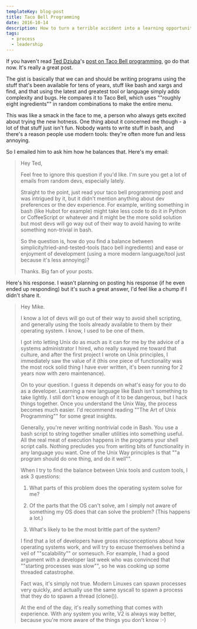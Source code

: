 ```yaml
---
templateKey: blog-post
title: Taco Bell Programming
date: 2016-10-14
description: How to turn a terrible accident into a learning opportunity.
tags:
  - process
  - leadership
---
```


If you haven't read [Ted Dziuba](http://teddziuba.com/)'s [post on Taco Bell programming](http://teddziuba.com/2010/10/taco-bell-programming.html), go do that now. It's really a great post.

The gist is basically that we can and should be writing programs using the stuff that's been available for tens of years, stuff like bash and xargs and find, and that using the latest and greatest tool or language simply adds complexity and bugs. He compares it to Taco Bell, which uses ""roughly eight ingredients"" in random combinations to make the entire menu.

This was like a smack in the face to me, a person who always gets excited about trying the new hotness. One thing about it concerned me though - a lot of that stuff just isn't fun. Nobody wants to write stuff in bash, and there's a reason people use modern tools: they're often more fun and less annoying.

So I emailed him to ask him how he balances that. Here's my email:

> Hey Ted,
> 
> Feel free to ignore this question if you'd like. I'm sure you get a lot of emails from random devs, especially lately.
> 
> Straight to the point, just read your taco bell programming post and was intrigued by it, but it didn't mention anything about dev preferences or the dev experience. For example, writing something in bash (like Hubot for example) might take less code to do it in Python or CoffeeScript or whatever and it might be the more solid solution but most devs will go way out of their way to avoid having to write something non-trivial in bash.
> 
> So the question is, how do you find a balance between simplicity/tried-and-tested-tools (taco bell ingredients) and ease or enjoyment of development (using a more modern language/tool just because it's less annoying)?
> 
> Thanks. Big fan of your posts.

Here's his response. I wasn't planning on posting his response (if he even ended up responding) but it's such a great answer, I'd feel like a chump if I didn't share it.

> Hey Mike.
> 
> I know a lot of devs will go out of their way to avoid shell scripting, and generally using the tools already available to them by their operating system. I know, I used to be one of them.
> 
> I got into letting Unix do as much as it can for me by the advice of a systems administrator I hired, who really swayed me toward that culture, and after the first project I wrote on Unix principles, I immediately saw the value of it (this one piece of functionality was the most rock solid thing I have ever written, it's been running for 2 years now with zero maintenance).
> 
> On to your question. I guess it depends on what's easy for you to do as a developer. Learning a new language like Bash isn't something to take lightly. I still don't know enough of it to be dangerous, but I hack things together. Once you understand the Unix Way, the process becomes much easier. I'd recommend reading ""The Art of Unix Programming"" for some great insights.
> 
> Generally, you're never writing nontrivial code in Bash. You use a bash script to string together smaller utilities into something useful. All the real meat of execution happens in the programs your shell script calls. Nothing precludes you from writing bits of functionality in any language you want. One of the Unix Way principles is that ""a program should do one thing, and do it well"".
> 
> When I try to find the balance between Unix tools and custom tools, I ask 3 questions:
> 
> 1) What parts of this problem does the operating system solve for me?
> 
> 2) Of the parts that the OS can't solve, am I simply not aware of something my OS does that can solve the problem? (This happens a lot.)
> 
> 3) What's likely to be the most brittle part of the system?
> 
> I find that a lot of developers have gross misconceptions about how operating systems work, and will try to excuse themselves behind a veil of ""scalability"" or somesuch. For example, I had a good argument with a developer last week who was convinced that ""starting processes was slow"", so he was cooking up some threaded catastrophe.
> 
> Fact was, it's simply not true. Modern Linuxes can spawn processes very quickly, and actually use the same syscall to spawn a process that they do to spawn a thread (clone()).
> 
> At the end of the day, it's really something that comes with experience. With any system you write, V2 is always way better, because you're more aware of the things you don't know :-)